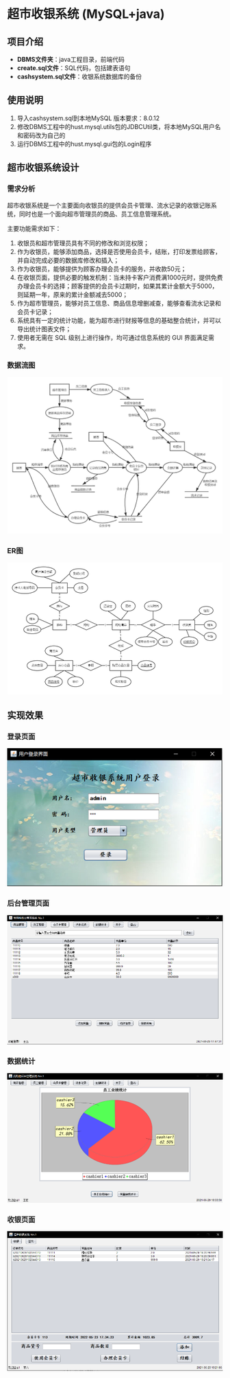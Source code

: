 # 超市收银系统 (MySQL+java)
## 项目介绍
+ **DBMS文件夹**：java工程目录，前端代码
+ **create.sql文件**：SQL代码，包括建表语句
+ **cashsystem.sql文件**：收银系统数据库的备份
## 使用说明
1. 导入cashsystem.sql到本地MySQL 版本要求：8.0.12
2. 修改DBMS工程中的hust.mysql.utils包的JDBCUtil类，将本地MySQL用户名和密码改为自己的
3. 运行DBMS工程中的hust.mysql.gui包的Login程序
## 超市收银系统设计
### 需求分析
超市收银系统是一个主要面向收银员的提供会员卡管理、流水记录的收银记账系统，同时也是一个面向超市管理员的商品、员工信息管理系统。

主要功能需求如下：
1. 收银员和超市管理员具有不同的修改和浏览权限；
2. 作为收银员，能够添加商品，选择是否使用会员卡，结账，打印发票给顾客，并自动完成必要的数据库修改和插入；
3. 作为收银员，能够提供为顾客办理会员卡的服务，并收款50元；
4. 在收银页面，提供必要的触发机制：当未持卡客户消费满1000元时，提供免费办理会员卡的选择；顾客提供的会员卡过期时，如果其累计金额大于5000，则延期一年，原来的累计金额减去5000； 
5. 作为超市管理员，能够对员工信息、商品信息增删减查，能够查看流水记录和会员卡记录；
6. 系统具有一定的统计功能，能为超市进行财报等信息的基础整合统计，并可以导出统计图表文件；
7. 使用者无需在 SQL 级别上进行操作，均可通过信息系统的 GUI 界面满足需求。
### 数据流图
![avatar](/images/dataflow.png)
### ER图
![avatar](/images/ER.png)
## 实现效果
### 登录页面
![avatar](/images/login.png)
### 后台管理页面
![avatar](/images/manage.png)
### 数据统计
![avatar](/images/manage2.png)
### 收银页面
![avatar](/images/cash.png)